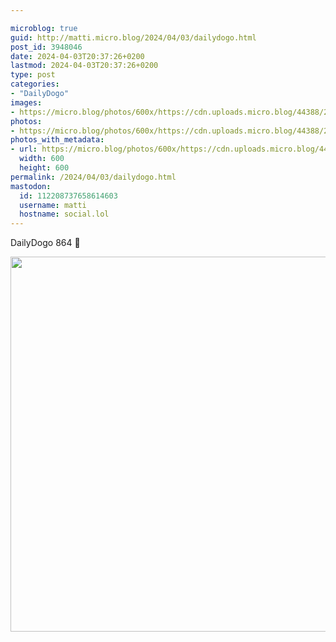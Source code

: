 ```yaml
---

microblog: true
guid: http://matti.micro.blog/2024/04/03/dailydogo.html
post_id: 3948046
date: 2024-04-03T20:37:26+0200
lastmod: 2024-04-03T20:37:26+0200
type: post
categories:
- "DailyDogo"
images:
- https://micro.blog/photos/600x/https://cdn.uploads.micro.blog/44388/2024/44cf9eabb8cc4327bee63afa4e507280.jpg
photos:
- https://micro.blog/photos/600x/https://cdn.uploads.micro.blog/44388/2024/44cf9eabb8cc4327bee63afa4e507280.jpg
photos_with_metadata:
- url: https://micro.blog/photos/600x/https://cdn.uploads.micro.blog/44388/2024/44cf9eabb8cc4327bee63afa4e507280.jpg
  width: 600
  height: 600
permalink: /2024/04/03/dailydogo.html
mastodon:
  id: 112208737658614603
  username: matti
  hostname: social.lol
---
```

DailyDogo 864 🐶

<img src="/media/uploads/2024/44cf9eabb8cc4327bee63afa4e507280.jpg" width="600" height="600" alt="" />
